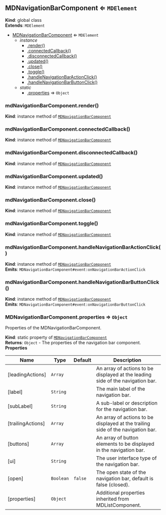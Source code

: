 <a name="MDNavigationBarComponent"></a>

## MDNavigationBarComponent ⇐ <code>MDElement</code>
**Kind**: global class  
**Extends**: <code>MDElement</code>  

* [MDNavigationBarComponent](#MDNavigationBarComponent) ⇐ <code>MDElement</code>
    * _instance_
        * [.render()](#MDNavigationBarComponent+render)
        * [.connectedCallback()](#MDNavigationBarComponent+connectedCallback)
        * [.disconnectedCallback()](#MDNavigationBarComponent+disconnectedCallback)
        * [.updated()](#MDNavigationBarComponent+updated)
        * [.close()](#MDNavigationBarComponent+close)
        * [.toggle()](#MDNavigationBarComponent+toggle)
        * [.handleNavigationBarActionClick()](#MDNavigationBarComponent+handleNavigationBarActionClick)
        * [.handleNavigationBarButtonClick()](#MDNavigationBarComponent+handleNavigationBarButtonClick)
    * _static_
        * [.properties](#MDNavigationBarComponent.properties) ⇒ <code>Object</code>

<a name="MDNavigationBarComponent+render"></a>

### mdNavigationBarComponent.render()
**Kind**: instance method of [<code>MDNavigationBarComponent</code>](#MDNavigationBarComponent)  
<a name="MDNavigationBarComponent+connectedCallback"></a>

### mdNavigationBarComponent.connectedCallback()
**Kind**: instance method of [<code>MDNavigationBarComponent</code>](#MDNavigationBarComponent)  
<a name="MDNavigationBarComponent+disconnectedCallback"></a>

### mdNavigationBarComponent.disconnectedCallback()
**Kind**: instance method of [<code>MDNavigationBarComponent</code>](#MDNavigationBarComponent)  
<a name="MDNavigationBarComponent+updated"></a>

### mdNavigationBarComponent.updated()
**Kind**: instance method of [<code>MDNavigationBarComponent</code>](#MDNavigationBarComponent)  
<a name="MDNavigationBarComponent+close"></a>

### mdNavigationBarComponent.close()
**Kind**: instance method of [<code>MDNavigationBarComponent</code>](#MDNavigationBarComponent)  
<a name="MDNavigationBarComponent+toggle"></a>

### mdNavigationBarComponent.toggle()
**Kind**: instance method of [<code>MDNavigationBarComponent</code>](#MDNavigationBarComponent)  
<a name="MDNavigationBarComponent+handleNavigationBarActionClick"></a>

### mdNavigationBarComponent.handleNavigationBarActionClick()
**Kind**: instance method of [<code>MDNavigationBarComponent</code>](#MDNavigationBarComponent)  
**Emits**: <code>MDNavigationBarComponent#event:onNavigationBarActionClick</code>  
<a name="MDNavigationBarComponent+handleNavigationBarButtonClick"></a>

### mdNavigationBarComponent.handleNavigationBarButtonClick()
**Kind**: instance method of [<code>MDNavigationBarComponent</code>](#MDNavigationBarComponent)  
**Emits**: <code>MDNavigationBarComponent#event:onNavigationBarButtonClick</code>  
<a name="MDNavigationBarComponent.properties"></a>

### MDNavigationBarComponent.properties ⇒ <code>Object</code>
Properties of the MDNavigationBarComponent.

**Kind**: static property of [<code>MDNavigationBarComponent</code>](#MDNavigationBarComponent)  
**Returns**: <code>Object</code> - The properties of the navigation bar component.  
**Properties**

| Name | Type | Default | Description |
| --- | --- | --- | --- |
| [leadingActions] | <code>Array</code> |  | An array of actions to be displayed at the leading side of the navigation bar. |
| [label] | <code>String</code> |  | The main label of the navigation bar. |
| [subLabel] | <code>String</code> |  | A sub-label or description for the navigation bar. |
| [trailingActions] | <code>Array</code> |  | An array of actions to be displayed at the trailing side of the navigation bar. |
| [buttons] | <code>Array</code> |  | An array of button elements to be displayed in the navigation bar. |
| [ui] | <code>String</code> |  | The user interface type of the navigation bar. |
| [open] | <code>Boolean</code> | <code>false</code> | The open state of the navigation bar, default is false (closed). |
| [properties] | <code>Object</code> |  | Additional properties inherited from MDListComponent. |

